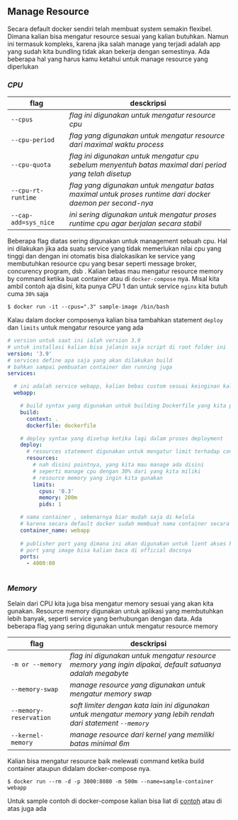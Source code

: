## Manage Resource

Secara default docker sendiri telah membuat system semakin flexibel. Dimana kalian bisa mengatur resource sesuai yang kalian butuhkan. Namun ini termasuk kompleks, karena jika salah manage yang terjadi adalah app yang sudah kita bundling tidak akan bekerja dengan semestinya. Ada beberapa hal yang harus kamu ketahui untuk manage resource yang diperlukan

### **_CPU_**
| flag               | desckripsi                                                                                              |
|--------------------|---------------------------------------------------------------------------------------------------------|
| `--cpus`             | _flag ini digunakan untuk mengatur resource cpu_                                                          |
| `--cpu-period`       | _flag yang digunakan untuk mengatur resource dari maximal waktu process_                                  |
| `--cpu-quota`        | _flag ini digunakan untuk mengatur cpu sebelum menyentuh batas maximal dari period yang telah disetup_    |
| `--cpu-rt-runtime`   | _flag yang digunakan untuk mengatur batas maximal untuk proses runtime dari docker daemon per second-nya_ |
| `--cap-add=sys_nice` | _ini sering digunakan untuk mengatur proses runtime cpu agar berjalan secara stabil_                      |

Beberapa flag diatas sering digunakan untuk management sebuah cpu. Hal ini dilakukan jika ada suatu service yang tidak memerlukan nilai cpu yang tinggi dan dengan ini otomatis bisa dialokasikan ke service yang membutuhkan resource cpu yang besar seperti message broker, concurency program, dsb . Kalian bebas mau mengatur resource memory by command ketika buat container atau di `docker-compose` nya. Misal kita ambil contoh aja disini, kita punya CPU 1 dan untuk service `nginx` kita butuh cuma `30%` saja

```
$ docker run -it --cpus=".3" sample-image /bin/bash
```
Kalau dalam docker composenya kalian bisa tambahkan statement `deploy` dan `limits` untuk mengatur resource yang ada

```yml
# version untuk saat ini ialah version 3.9 
# untuk installasi kalian bisa jalanin saja script di root folder ini `install.sh`
version: '3.9'
# services define apa saja yang akan dilakukan build 
# bahkan sampai pembuatan container dan running juga
services:

  # ini adalah service webapp, kalian bebas custom sesuai keinginan kalian
  webapp:

    # build syntax yang digunakan untuk building Dockerfile yang kita punya
    build: 
      context: .
      dockerfile: dockerfile

    # deploy syntax yang disetup ketika lagi dalam proses deployment
    deploy:
      # resources statement digunakan untuk mengatur limit terhadap container yang kita gunakan
      resources:
        # nah disini pointnya, yang kita mau manage ada disini
        # seperti manage cpu dengan 30% dari yang kita miliki
        # resource memory yang ingin kita gunakan 
        limits:
          cpus: '0.3'
          memory: 200m
          pids: 1

    # nama container , sebenarnya biar mudah saja di kelola
    # karena secara default docker sudah membuat nama container secara otomatis
    container_name: webapp
    
    # publisher port yang dimana ini akan digunakan untuk lient akses ke container kita
    # port yang image bisa kalian baca di official docsnya
    ports:
      - 4000:80
    
```

### **_Memory_**
Selain dari CPU kita juga bisa mengatur memory sesuai yang akan kita gunakan. Resource memory digunakan untuk aplikasi yang membutuhkan lebih banyak, seperti service yang berhubungan dengan data. Ada beberapa flag yang sering digunakan untuk mengatur resource memory

| flag                   | desckripsi                                                                                                      |
|------------------------|-----------------------------------------------------------------------------------------------------------------|
| `-m or --memory`       | _flag ini digunakan untuk mengatur resource memory yang ingin dipakai, default satuanya adalah megabyte_        |
| `--memory-swap`        | _manage resource yang digunakan untuk mengatur memory swap_                                                     |
| `--memory-reservation` | _soft limiter dengan kata lain ini digunakan untuk mengatur memory yang lebih rendah dari statement `--memory`_ |
| `--kernel-memory`      | _manage resource dari kernel yang memiliki batas minimal 6m_                                                    |

Kalian bisa mengatur resource baik melewati command ketika build container ataupun didalam docker-compose nya. 

```
$ docker run --rm -d -p 3000:8080 -m 500m --name=sample-container webapp
```
Untuk sample contoh di docker-compose kalian bisa liat di [contoh](docker-compose.yml) atau di atas juga ada 